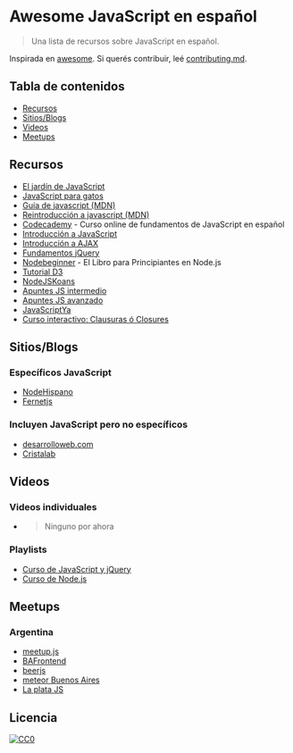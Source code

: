 # Awesome JavaScript en español
> Una lista de recursos sobre JavaScript en español.

Inspirada en [awesome](https://github.com/sindresorhus/awesome). Si querés contribuir, leé [contributing.md](contributing.md).

## Tabla de contenidos

- [Recursos](#Recursos)
- [Sitios/Blogs](#Sitios/Blogs)
- [Videos](#Videos)
- [Meetups](#Meetups)

## Recursos

- [El jardín de JavaScript](https://bonsaiden.github.io/JavaScript-Garden/es/)
- [JavaScript para gatos](http://jsparagatos.com/)
- [Guía de javascript (MDN)](https://developer.mozilla.org/es/docs/Web/JavaScript/Guide)
- [Reintroducción a javascript (MDN)](https://developer.mozilla.org/es/docs/Web/JavaScript/Una_re-introducci%C3%B3n_a_JavaScript)
- [Codecademy](https://www.codecademy.com/es/tracks/javascript-traduccion-al-espanol-america-latina-clone) - Curso online de fundamentos de JavaScript en español
- [Introducción a JavaScript](http://librosweb.es/libro/javascript/)
- [Introducción a AJAX](http://librosweb.es/libro/ajax/)
- [Fundamentos jQuery](http://librojquery.com/)
- [Nodebeginner](http://www.nodebeginner.org/index-es.html) - El Libro para Principiantes en Node.js
- [Tutorial D3](https://gcoch.github.io/D3-tutorial/index.html)
- [NodeJSKoans](http://nodejskoans.com/)
- [Apuntes JS intermedio](https://leanpub.com/apuntes-javascript-intermedio)
- [Apuntes JS avanzado](https://leanpub.com/apuntes-javascript-avanzado)
- [JavaScriptYa](http://www.javascriptya.com.ar/)
- [Curso interactivo: Clausuras ó Closures](http://nathansjslessons.appspot.com/lesson?id=1000&lang=es)

## Sitios/Blogs

### Específicos JavaScript

- [NodeHispano](http://www.nodehispano.com/)
- [Fernetjs](https://fernetjs.com)

### Incluyen JavaScript pero no específicos

- [desarrolloweb.com](http://desarrolloweb.com/)
- [Cristalab](http://www.cristalab.com/)

## Videos

### Videos individuales

- > Ninguno por ahora

### Playlists
- [Curso de JavaScript y jQuery](https://www.youtube.com/playlist?list=PL9ADAF257242D75FA)
- [Curso de Node.js](https://www.youtube.com/playlist?list=PL38CA7BD8CB5F3FF9)

## Meetups

### Argentina

- [meetup.js](http://www.meetup.com/Meetup-js/)
- [BAFrontend](http://www.meetup.com/BAFrontend/)
- [beerjs](http://www.meetup.com/Beer-js-Buenos-Aires/)
- [meteor Buenos Aires](http://www.meetup.com/Meteor-Buenos-Aires/)
- [La plata JS](https://twitter.com/LaPlataJS)

## Licencia

[![CC0](http://i.creativecommons.org/p/zero/1.0/88x31.png)](http://creativecommons.org/publicdomain/zero/1.0/)
